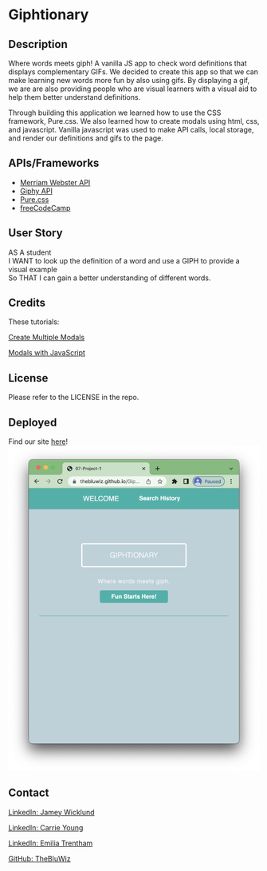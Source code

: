 # Giphtionary

## Description

Where words meets giph! A vanilla JS app to check word definitions that displays complementary GIFs. We decided to create this app so that we can make learning new words more fun by also using gifs. By displaying a gif, we are are also providing people who are visual learners with a visual aid to help them better understand definitions.

Through building this application we learned how to use the CSS framework, Pure.css. We also learned how to create modals using html, css, and javascript. Vanilla javascript was used to make API calls, local storage, and render our definitions and gifs to the page. 

## APIs/Frameworks
- <a href="https://dictionaryapi.com/" >Merriam Webster API</a>
- <a href="https://developers.giphy.com/" >Giphy API</a>
- <a href="https://purecss.io/" >Pure.css</a>
- <a href="https://www.freecodecamp.org/" >freeCodeCamp</a>

## User Story

AS A student<br>
I WANT to look up the definition of a word and use a GIPH to provide a visual example<br>
So THAT I can gain a better understanding of different words.

## Credits

These tutorials:

<a href="https://youtu.be/Ifx85VUGQIY">Create Multiple Modals</a>

<a href="https://www.freecodecamp.org/news/how-to-build-a-modal-with-javascript/">Modals with JavaScript</a>

## License

Please refer to the LICENSE in the repo.

## Deployed
Find our site [here](https://TheBluWiz.github.io/Giphtionary/)!
![site image](./Assets/Images/splash-page.png)

## Contact

<a href="https://www.linkedin.com/in/jamey-wicklund-19673851/" >LinkedIn: Jamey Wicklund</a>

<a href="https://www.linkedin.com/in/carrie-k-young/" >LinkedIn: Carrie Young</a>

<a href="https://www.linkedin.com/in/emilia-trentham-987a59164/" >LinkedIn: Emilia Trentham</a>

<a href="https://github.com/TheBluWiz">GitHub: TheBluWiz</a>